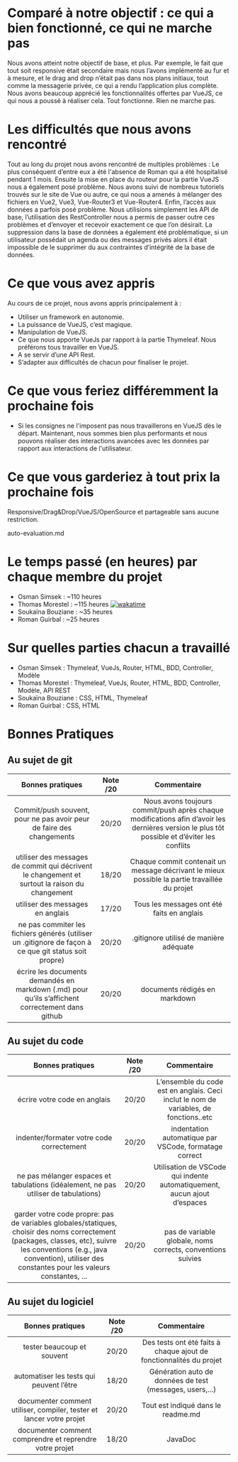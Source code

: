 # Comparé à notre objectif : ce qui a bien fonctionné, ce qui ne marche pas
Nous avons atteint notre objectif de base, et plus. Par exemple, le fait que tout soit responsive était secondaire mais nous l’avons implémenté au fur et à mesure, et le drag and drop n’était pas dans nos plans initiaux, tout comme la messagerie privée, ce qui a rendu l’application plus complète. Nous avons beaucoup apprécié les fonctionnalités offertes par VueJS, ce qui nous a poussé à réaliser cela.
Tout fonctionne.
Rien ne marche pas.

# Les difficultés que nous avons rencontré
Tout au long du projet nous avons rencontré de multiples problèmes :
Le plus conséquent d’entre eux a été l'absence de Roman qui a été hospitalisé pendant 1 mois. 
Ensuite la mise en place du routeur pour la partie VueJS nous a également posé problème. Nous avons suivi de nombreux tutoriels trouvés sur le site de Vue ou autre, ce qui nous a amenés à mélanger des fichiers en Vue2, Vue3, Vue-Router3 et Vue-Router4.
Enfin, l’accès aux données a parfois posé problème. Nous utilisions simplement les API de base, l’utilisation des RestController nous a permis de passer outre ces problèmes et d’envoyer et recevoir exactement ce que l’on désirait. La suppression dans la base de données a également été problématique, si un utilisateur possédait un agenda ou des messages privés alors il était impossible de le supprimer du aux contraintes d’intégrité de la base de données.

# Ce que vous avez appris
Au cours de ce projet, nous avons appris principalement à :
- Utiliser un framework en autonomie.
- La puissance de VueJS, c’est magique.
- Manipulation de VueJS.
- Ce que nous apporte VueJs par rapport à la partie Thymeleaf. Nous préférons tous travailler en VueJS.
- A se servir d’une API Rest.
- S’adapter aux difficultés de chacun pour finaliser le projet.
# Ce que vous feriez différemment la prochaine fois
- Si les consignes ne l'imposent pas nous travaillerons en VueJS dès le départ. Maintenant, nous sommes bien plus performants et nous pouvons réaliser des interactions avancées avec les données par rapport aux interactions de l'utilisateur. 
# Ce que vous garderiez à tout prix la prochaine fois
Responsive/Drag&Drop/VueJS/OpenSource et partageable sans aucune restriction.

auto-evaluation.md

# Le temps passé (en heures) par chaque membre du projet
- Osman Simsek : ~110 heures
- Thomas Morestel : ~115 heures [![wakatime](https://wakatime.com/badge/user/426cf0bb-dce5-47ed-8665-04765c1150f0/project/554f1c3e-56b6-44a2-8fca-94987ae9e325.svg)](https://wakatime.com/badge/user/426cf0bb-dce5-47ed-8665-04765c1150f0/project/554f1c3e-56b6-44a2-8fca-94987ae9e325)
- Soukaïna Bouziane : ~35 heures
- Roman Guirbal : ~25 heures

# Sur quelles parties chacun a travaillé
- Osman Simsek :  Thymeleaf, VueJs, Router, HTML, BDD, Controller, Modèle
- Thomas Morestel : Thymeleaf, VueJs, Router, HTML, BDD, Controller, Modèle, API REST
- Soukaïna Bouziane : CSS, HTML, Thymeleaf
- Roman Guirbal : CSS, HTML

# Bonnes Pratiques
## Au sujet de git

| Bonnes pratiques | Note /20 | Commentaire |
|:----------------:|:--------:|:-----------:|
| Commit/push souvent, pour ne pas avoir peur de faire des changements | 20/20 | Nous avons toujours commit/push après chaque modifications afin d’avoir les dernières version le plus tôt possible et d’éviter les conflits |
| utiliser des messages de commit qui décrivent le changement et surtout la raison du changement | 18/20 | Chaque commit contenait un message décrivant le mieux possible la partie travaillée du projet |
| utiliser des messages en anglais | 17/20 | Tous les messages ont été faits en anglais |
| ne pas commiter les fichiers générés (utiliser un .gitignore de façon à ce que git status soit propre) | 20/20 | .gitignore utilisé de manière adéquate |
| écrire les documents demandés en markdown (.md) pour qu’ils s’affichent correctement dans github | 20/20 | documents rédigés en markdown |

## Au sujet du code

| Bonnes pratiques | Note /20 | Commentaire |
|:----------------:|:--------:|:-----------:|
| écrire votre code en anglais | 20/20 | L’ensemble du code est en anglais. Ceci inclut le nom de variables, de fonctions..etc |
| indenter/formater votre code correctement | 20/20 | indentation automatique par VSCode, formatage correct |
| ne pas mélanger espaces et tabulations (idéalement, ne pas utiliser de tabulations) | 20/20 | Utilisation de VSCode qui indente automatiquement, aucun ajout d’espaces |
|  garder votre code propre: pas de variables globales/statiques, choisir des noms correctement (packages, classes, etc), suivre les conventions (e.g., java convention), utiliser des constantes pour les valeurs constantes, ... | 20/20 | pas de variable globale, noms corrects, conventions suivies |

## Au sujet du logiciel

| Bonnes pratiques | Note /20 | Commentaire |
|:----------------:|:--------:|:-----------:|
| tester beaucoup et souvent | 20/20 | Des tests ont été faits à chaque ajout de fonctionnalités du projet |
| automatiser les tests qui peuvent l’être | 18/20 | Génération auto de données de test (messages, users,...) |
| documenter comment utiliser, compiler, tester et lancer votre projet | 20/20 | Tout est indiqué dans le readme.md |
| documenter comment comprendre et reprendre votre projet | 18/20 | JavaDoc |

